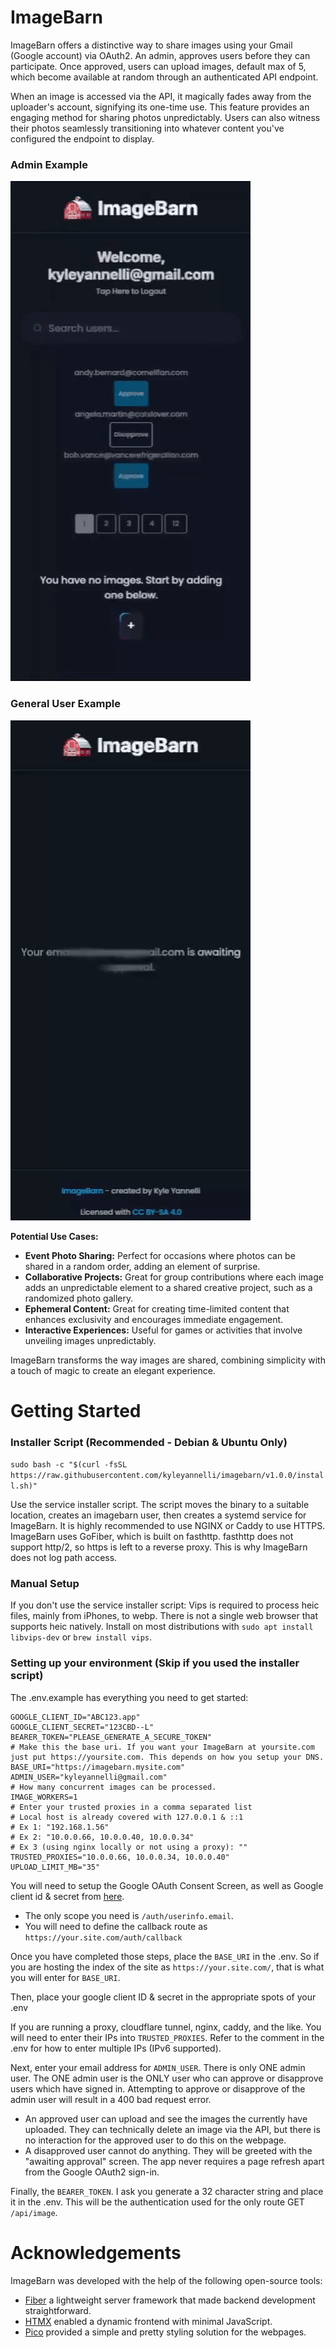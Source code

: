 # ImageBarn

ImageBarn offers a distinctive way to share images using your Gmail (Google account) via OAuth2. An admin, approves users before they can participate. Once approved, users can upload images, default max of 5, which become available at random through an authenticated API endpoint.

When an image is accessed via the API, it magically fades away from the uploader's account, signifying its one-time use. This feature provides an engaging method for sharing photos unpredictably. Users can also witness their photos seamlessly transitioning into whatever content you've configured the endpoint to display.

### Admin Example
![AdminExampleGIF](https://raw.githubusercontent.com/kyleyannelli/imagebarn/refs/heads/main/examples/admin-example-trimmed.gif)

### General User Example
![GeneralUserExampleGIF](https://raw.githubusercontent.com/kyleyannelli/imagebarn/refs/heads/main/examples/user-example-trimmed.gif)

**Potential Use Cases:**

- **Event Photo Sharing:** Perfect for occasions where photos can be shared in a random order, adding an element of surprise.
- **Collaborative Projects:** Great for group contributions where each image adds an unpredictable element to a shared creative project, such as a randomized photo gallery.
- **Ephemeral Content:** Great for creating time-limited content that enhances exclusivity and encourages immediate engagement.
- **Interactive Experiences:** Useful for games or activities that involve unveiling images unpredictably.

ImageBarn transforms the way images are shared, combining simplicity with a touch of magic to create an elegant experience.

# Getting Started

### Installer Script (Recommended - Debian & Ubuntu Only)
`sudo bash -c "$(curl -fsSL https://raw.githubusercontent.com/kyleyannelli/imagebarn/v1.0.0/install.sh)"`

Use the service installer script. The script moves the binary to a suitable location, creates an imagebarn user, then creates a systemd service for ImageBarn.
It is highly recommended to use NGINX or Caddy to use HTTPS. ImageBarn uses GoFiber, which is built on fasthttp. fasthttp does not support http/2, so https is left to a reverse proxy. This is why ImageBarn does not log path access.

### Manual Setup
If you don't use the service installer script: Vips is required to process heic files, mainly from iPhones, to webp. There is not a single web browser that supports heic natively. Install on most distributions with `sudo apt install libvips-dev` or `brew install vips`.

### Setting up your environment (Skip if you used the installer script)
The .env.example has everything you need to get started:

```.env
GOOGLE_CLIENT_ID="ABC123.app"
GOOGLE_CLIENT_SECRET="123CBD--L"
BEARER_TOKEN="PLEASE_GENERATE_A_SECURE_TOKEN"
# Make this the base uri. If you want your ImageBarn at yoursite.com just put https://yoursite.com. This depends on how you setup your DNS.
BASE_URI="https://imagebarn.mysite.com"
ADMIN_USER="kyleyannelli@gmail.com"
# How many concurrent images can be processed.
IMAGE_WORKERS=1
# Enter your trusted proxies in a comma separated list
# Local host is already covered with 127.0.0.1 & ::1
# Ex 1: "192.168.1.56"
# Ex 2: "10.0.0.66, 10.0.0.40, 10.0.0.34"
# Ex 3 (using nginx locally or not using a proxy): ""
TRUSTED_PROXIES="10.0.0.66, 10.0.0.34, 10.0.0.40"
UPLOAD_LIMIT_MB="35"
```

You will need to setup the Google OAuth Consent Screen, as well as Google client id & secret from [here](https://support.google.com/cloud/answer/6158849?hl=en).
- The only scope you need is `/auth/userinfo.email`.
- You will need to define the callback route as `https://your.site.com/auth/callback`

Once you have completed those steps, place the `BASE_URI` in the .env. So if you are hosting the index of the site as `https://your.site.com/`, that is what you will enter for `BASE_URI`.

Then, place your google client ID & secret in the appropriate spots of your .env

If you are running a proxy, cloudflare tunnel, nginx, caddy, and the like. You will need to enter their IPs into `TRUSTED_PROXIES`. Refer to the comment in the .env for how to enter multiple IPs (IPv6 supported).

Next, enter your email address for `ADMIN_USER`. There is only ONE admin user. The ONE admin user is the ONLY user who can approve or disapprove users which have signed in. Attempting to approve or disapprove of the admin user will result in a 400 bad request error.
- An approved user can upload and see the images the currently have uploaded. They can technically delete an image via the API, but there is no interaction for the approved user to do this on the webpage.
- A disapproved user cannot do anything. They will be greeted with the "awaiting approval" screen. The app never requires a page refresh apart from the Google OAuth2 sign-in.

Finally, the `BEARER_TOKEN`. I ask you generate a 32 character string and place it in the .env. This will be the authentication used for the only route GET `/api/image`.

# Acknowledgements
ImageBarn was developed with the help of the following open-source tools:
- [Fiber](https://github.com/gofiber/fiber) a lightweight server framework that made backend development straightforward.
- [HTMX](https://github.com/bigskysoftware/htmx) enabled a dynamic frontend with minimal JavaScript.
- [Pico](https://github.com/picocss/pico) provided a simple and pretty styling solution for the webpages.
